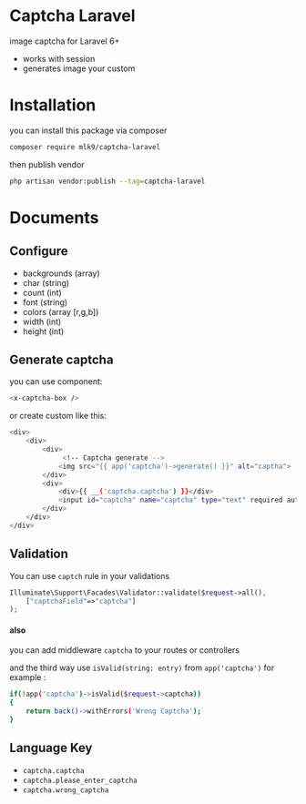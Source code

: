 # Captcha Laravel
image captcha for Laravel 6+
- works with session
- generates image your custom
# Installation
you can install this package via composer
```sh
composer require mlk9/captcha-laravel
```
then publish vendor
```sh
php artisan vendor:publish --tag=captcha-laravel
```
# Documents
## Configure
- backgrounds (array)
- char (string) 
- count (int)
- font (string)
- colors (array [r,g,b])
- width (int)
- height (int)
## Generate captcha
you can use component:
```sh
<x-captcha-box />
```
or create custom like this:
```sh
<div>
    <div>
        <div>
             <!-- Captcha generate -->
            <img src="{{ app('captcha')->generate() }}" alt="captha"> 
        </div>
		<div>
			<div>{{ __('captcha.captcha') }}</div>
			<input id="captcha" name="captcha" type="text" required autocomplete="off">
		</div>
	</div>
</div>
```
## Validation
You can use `captch` rule in your validations

```php
Illuminate\Support\Facades\Validator::validate($request->all(),
    ["captchaField"=>"captcha"]
);
```

#### also
you can add middleware ```captcha``` to your routes or controllers

and the third way use ```isValid(string: entry)``` from ```app('captcha')``` for example :
```sh
if(!app('captcha')->isValid($request->captcha))
{
    return back()->withErrors('Wrong Captcha');
}
```
## Language Key
- `captcha.captcha`
- `captcha.please_enter_captcha`
- `captcha.wrong_captcha`
